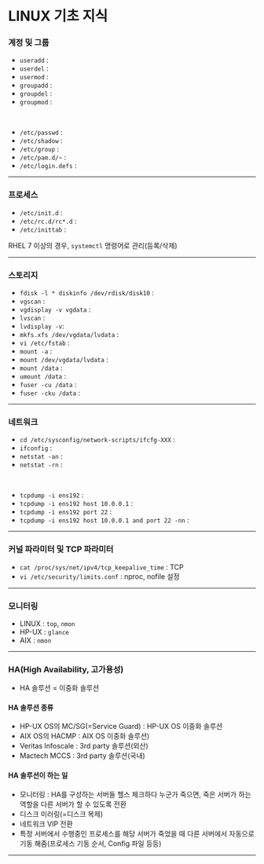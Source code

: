 # LINUX 기초 지식
### 계정 및 그룹
* `useradd` : 
* `userdel` : 
* `usermod` : 
* `groupadd` : 
* `groupdel` : 
* `groupmod` :

<br/> 

* `/etc/passwd` : 
* `/etc/shadow` : 
* `/etc/group` : 
* `/etc/pam.d/~` : 
* `/etc/login.defs` : 

---

### 프로세스
* `/etc/init.d` : 
* `/etc/rc.d/rc*.d` : 
* `/etc/inittab` : 

RHEL 7 이상의 경우, `systemctl` 명령어로 관리(등록/삭제)

---


### 스토리지
* `fdisk -l * diskinfo /dev/rdisk/disk10` : 
* `vgscan` : 
* `vgdisplay -v vgdata` : 
* `lvscan` : 
* `lvdisplay -v`:
* `mkfs.xfs /dev/vgdata/lvdata` : 
* `vi /etc/fstab` : 
* `mount -a` :
* `mount /dev/vgdata/lvdata` : 
* `mount /data` : 
* `umount /data` : 
* `fuser -cu /data` : 
* `fuser -cku /data` : 
---


### 네트워크
* `cd /etc/sysconfig/network-scripts/ifcfg-XXX` : 
* `ifconfig` : 
* `netstat -an` : 
* `netstat -rn` : 

<br/>

* `tcpdump -i ens192` : 
* `tcpdump -i ens192 host 10.0.0.1` : 
* `tcpdump -i ens192 port 22` : 
* `tcpdump -i ens192 host 10.0.0.1 and port 22 -nn` :  

---


### 커널 파라미터 및 TCP 파라미터
* `cat /proc/sys/net/ipv4/tcp_keepalive_time` : TCP 
* `vi /etc/security/limits.conf` : nproc, nofile 설정

---


### 모니터링
* LINUX : `top`, `nmon`
* HP-UX : `glance`
* AIX : `nmon`

---

### HA(High Availability, 고가용성)
* HA 솔루션 = 이중화 솔루션
#### HA 솔루션 종류
* HP-UX OS의 MC/SG(=Service Guard) : HP-UX OS 이중화 솔루션
* AIX OS의 HACMP : AIX OS 이중화 솔루션)
* Veritas Infoscale : 3rd party 솔루션(외산)
* Mactech MCCS : 3rd party 솔루션(국내)

#### HA 솔루션이 하는 일
* 모니터링 : HA를 구성하는 서버들 헬스 체크하다 누군가 죽으면, 죽은 서버가 하는 역할을 다른 서버가 할 수 있도록 전환
* 디스크 미러링(=디스크 복제)
* 네트워크 VIP 전환
* 특정 서버에서 수행중인 프로세스를 해당 서버가 죽었을 때 다른 서버에서 자동으로 기동 해줌(프로세스 기동 순서, Config 파일 등등)

---

